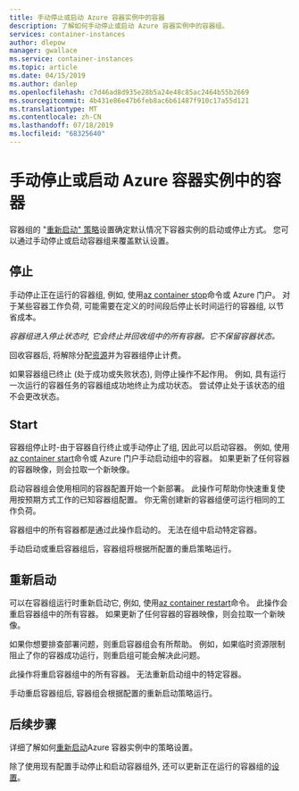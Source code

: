 ```yaml
---
title: 手动停止或启动 Azure 容器实例中的容器
description: 了解如何手动停止或启动 Azure 容器实例中的容器组。
services: container-instances
author: dlepow
manager: gwallace
ms.service: container-instances
ms.topic: article
ms.date: 04/15/2019
ms.author: danlep
ms.openlocfilehash: c7d46ad8d935e28b5a24e48c85ac2464b55b2669
ms.sourcegitcommit: 4b431e86e47b6feb8ac6b61487f910c17a55d121
ms.translationtype: MT
ms.contentlocale: zh-CN
ms.lasthandoff: 07/18/2019
ms.locfileid: "68325640"
---
```

# <a name="manually-stop-or-start-containers-in-azure-container-instances"></a>手动停止或启动 Azure 容器实例中的容器

容器组的 "[重新启动" 策略](container-instances-restart-policy.md)设置确定默认情况下容器实例的启动或停止方式。 您可以通过手动停止或启动容器组来覆盖默认设置。

## <a name="stop"></a>停止

手动停止正在运行的容器组, 例如, 使用[az container stop][az-container-stop]命令或 Azure 门户。 对于某些容器工作负荷, 可能需要在定义的时间段后停止长时间运行的容器组, 以节省成本。 

*容器组进入停止状态时, 它会终止并回收组中的所有容器。它不保留容器状态。*

回收容器后, 将解除分配[资源](container-instances-container-groups.md#resource-allocation)并为容器组停止计费。

如果容器组已终止 (处于成功或失败状态), 则停止操作不起作用。 例如, 具有运行一次运行的容器任务的容器组成功地终止为成功状态。 尝试停止处于该状态的组不会更改状态。 

## <a name="start"></a>Start

容器组停止时-由于容器自行终止或手动停止了组, 因此可以启动容器。 例如, 使用[az container start][az-container-start]命令或 Azure 门户手动启动组中的容器。 如果更新了任何容器的容器映像，则会拉取一个新映像。 

启动容器组会使用相同的容器配置开始一个新部署。 此操作可帮助你快速重复使用按预期方式工作的已知容器组配置。 你无需创建新的容器组便可运行相同的工作负荷。

容器组中的所有容器都是通过此操作启动的。 无法在组中启动特定容器。

手动启动或重启容器组后，容器组将根据所配置的重启策略运行。
  
## <a name="restart"></a>重新启动

可以在容器组运行时重新启动它, 例如, 使用[az container restart][az-container-restart]命令。 此操作会重启容器组中的所有容器。 如果更新了任何容器的容器映像，则会拉取一个新映像。 

如果你想要排查部署问题，则重启容器组会有所帮助。 例如，如果临时资源限制阻止了你的容器成功运行，则重启组可能会解决此问题。

此操作将重启容器组中的所有容器。 无法重新启动组中的特定容器。

手动重启容器组后, 容器组会根据配置的重新启动策略运行。

## <a name="next-steps"></a>后续步骤

详细了解如何[重新启动](container-instances-restart-policy.md)Azure 容器实例中的策略设置。

除了使用现有配置手动停止和启动容器组外, 还可以更新正在运行的容器组的[设置](container-instances-update.md)。

<!-- LINKS - External -->

<!-- LINKS - Internal -->
[az-container-restart]: /cli/azure/container?view=azure-cli-latest#az-container-restart
[az-container-start]: /cli/azure/container?view=azure-cli-latest#az-container-start
[az-container-stop]: /cli/azure/container?view=azure-cli-latest#az-container-stop
